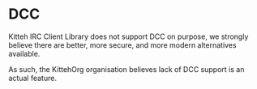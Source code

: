 # DCC

Kitteh IRC Client Library does not support DCC on purpose,
we strongly believe there are better, more secure, and more
modern alternatives available.

As such, the KittehOrg organisation believes lack of DCC support
is an actual feature.

